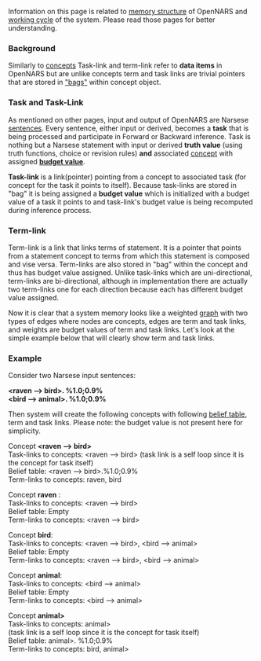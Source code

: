 Information on this page is related to [memory structure](https://github.com/opennars/opennars/wiki/System-Memory-(bag,-overall-structure)) of OpenNARS and [working cycle](https://github.com/opennars/opennars/wiki/Working-Cycle) of the system. Please read those pages for better understanding. 

### Background
Similarly to [concepts](https://github.com/opennars/opennars/wiki/Concept-Object:-Content-and-Attributes) Task-link and term-link refer to **data items** in OpenNARS but are unlike concepts term and task links are trivial pointers that are stored in ["bags"](https://github.com/opennars/opennars/wiki/System-Memory-(bag,-overall-structure)) within concept object.

### Task and Task-Link
As mentioned on other pages, input and output of OpenNARS are Narsese [sentences](https://github.com/opennars/opennars/wiki/Sentence:-types,-format). Every sentence, either input or derived, becomes a **task** that is being processed and participate in Forward or Backward inference. Task is nothing but a Narsese statement with input or derived **truth value** (using truth functions, choice or revision rules) **and** associated [concept](https://github.com/opennars/opennars/wiki/Concept-Object:-Content-and-Attributes) with assigned [**budget value**](https://github.com/opennars/opennars/wiki/Budget-Value). 

**Task-link** is a link(pointer) pointing from a concept to associated task (for concept for the task it points to itself). Because task-links are stored in "bag" it is being assigned a **budget value** which is initialized with a budget value of a task it points to and task-link's budget value is being recomputed during inference process. 

### Term-link
Term-link is a link that links terms of statement. It is a pointer that points from a statement concept to terms from which this statement is composed and vise versa. Term-links are also stored in "bag" within the concept and thus has budget value assigned. Unlike task-links which are uni-directional, term-links are bi-directional, although in implementation there are actually two term-links one for each direction because each has different budget value assigned.

Now it is clear that a system memory looks like a weighted [graph](https://en.wikipedia.org/wiki/Graph_(discrete_mathematics)) with two  types of edges where nodes are concepts, edges are term and task links, and weights are budget values of term and task links. Let's look at the simple example below that will clearly show term and task links. 

### Example
Consider two Narsese input sentences:

**<raven --> bird>. %1.0;0.9%**<br/>
**<bird --> animal>. %1.0;0.9%**<br/>

Then system will create the following concepts with following [belief table](https://github.com/opennars/opennars/wiki/Data-structure-for-evidential-basis,-beliefs-and-goals), term and task links. Please note: the budget value is not present here for simplicity.

Concept **<raven --> bird>**<br/>
Task-links to concepts: <raven --> bird> (task link is a self loop since it is the concept for task itself)<br/>
Belief table: <raven --> bird>.%1.0;0.9%<br/>
Term-links to concepts: raven, bird<br/>

Concept **raven** :<br/>
Task-links to concepts: <raven --> bird><br/>
Belief table: Empty<br/>
Term-links to concepts: <raven --> bird><br/>

Concept **bird**:<br/>
Task-links to concepts: <raven --> bird>, <bird --> animal> <br/>
Belief table: Empty<br/>
Term-links to concepts: <raven --> bird>, <bird --> animal> <br/>

Concept **animal**:<br/>
Task-links to concepts: <bird --> animal> <br/>
Belief table: Empty<br/>
Term-links to concepts: <bird --> animal> <br/>

Concept **<bird--> animal>**<br/>
Task-links to concepts: <bird--> animal> <br/> (task link is a self loop since it is the concept for task itself)<br/>
Belief table: <bird--> animal>. %1.0;0.9% <br/>
Term-links to concepts: bird, animal> <br/>
